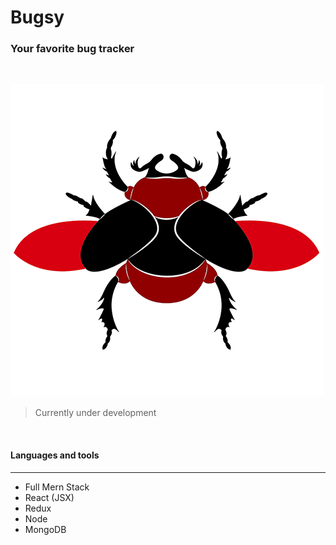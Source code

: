 # Bugsy
### Your favorite bug tracker 
<br/>

![App Logo](https://github.com/ahbenn86/bugsy/blob/master/frontend/public/images/bugsy-bug.png?raw=true?raw=true) 

> Currently under development 

<br/>

#### Languages and tools 
---


* Full Mern Stack
* React (JSX)
* Redux
* Node
* MongoDB
